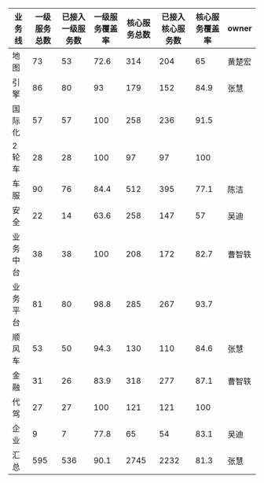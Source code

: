 |业务线|一级服务总数|已接入一级服务数|一级服务覆盖率|核心服务总数|已接入核心服务数|核心服务覆盖率|owner|
|---|---|---|---|---|---|---|---|
|地图|73|53|72.6|314|204|65|黄楚宏|
|引擎|86|80|93|179|152|84.9|张慧|
|国际化|57|57|100|258|236|91.5||
|2轮车|28|28|100|97|97|100||
|车服|90|76|84.4|512|395|77.1|陈洁|
|安全|22|14|63.6|258|147|57|吴迪|
|业务中台|38|38|100|208|172|82.7|曹智轶|
|业务平台|81|80|98.8|285|267|93.7||
|顺风车|53|50|94.3|130|110|84.6|张慧|
|金融|31|26|83.9|318|277|87.1|曹智轶|
|代驾|27|27|100|121|121|100||
|企业|9|7|77.8|65|54|83.1|吴迪|
|汇总|595|536|90.1|2745|2232|81.3|张慧|
